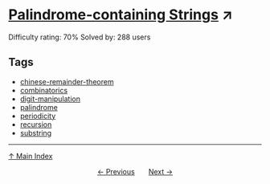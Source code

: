 # [Palindrome-containing Strings](https://projecteuler.net/problem=486) ↗️

Difficulty rating: 70%
Solved by: 288 users
## Tags

- [chinese-remainder-theorem](../tags/chinese-remainder-theorem.md)
- [combinatorics](../tags/combinatorics.md)
- [digit-manipulation](../tags/digit-manipulation.md)
- [palindrome](../tags/palindrome.md)
- [periodicity](../tags/periodicity.md)
- [recursion](../tags/recursion.md)
- [substring](../tags/substring.md)



---

[↑ Main Index](../README.md)


<div align=center><a href='485.md'>← Previous</a> &nbsp;&nbsp; &nbsp;&nbsp;  <a href='487.md'>Next →</a></div>
